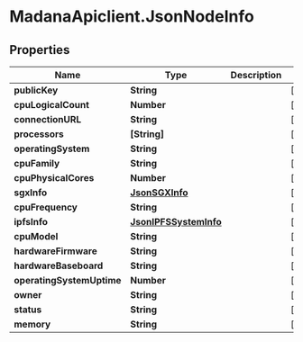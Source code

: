 # MadanaApiclient.JsonNodeInfo

## Properties

Name | Type | Description | Notes
------------ | ------------- | ------------- | -------------
**publicKey** | **String** |  | [optional] 
**cpuLogicalCount** | **Number** |  | [optional] 
**connectionURL** | **String** |  | [optional] 
**processors** | **[String]** |  | [optional] 
**operatingSystem** | **String** |  | [optional] 
**cpuFamily** | **String** |  | [optional] 
**cpuPhysicalCores** | **Number** |  | [optional] 
**sgxInfo** | [**JsonSGXInfo**](JsonSGXInfo.md) |  | [optional] 
**cpuFrequency** | **String** |  | [optional] 
**ipfsInfo** | [**JsonIPFSSystemInfo**](JsonIPFSSystemInfo.md) |  | [optional] 
**cpuModel** | **String** |  | [optional] 
**hardwareFirmware** | **String** |  | [optional] 
**hardwareBaseboard** | **String** |  | [optional] 
**operatingSystemUptime** | **Number** |  | [optional] 
**owner** | **String** |  | [optional] 
**status** | **String** |  | [optional] 
**memory** | **String** |  | [optional] 


